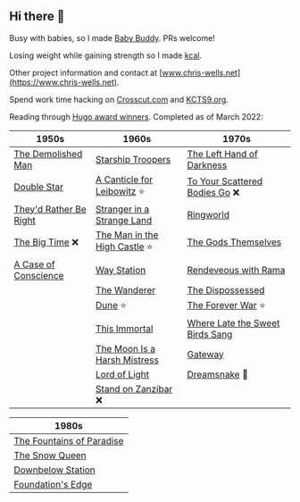 ## Hi there 👋

Busy with babies, so I made [Baby Buddy](https://github.com/babybuddy/babybuddy). PRs welcome!

Losing weight while gaining strength so I made [kcal](https://github.com/kcal-app/kcal).

Other project information and contact at [www.chris-wells.net](https://www.chris-wells.net).

Spend work time hacking on [Crosscut.com](https://crosscut.com) and [KCTS9.org](https://www.kcts9.org).

Reading through [Hugo award winners](https://en.wikipedia.org/wiki/Hugo_Award_for_Best_Novel). Completed as of March 2022:

| 1950s  | 1960s | 1970s |
| ------------- | ------------- | ------------- |
| [The Demolished Man](https://en.wikipedia.org/wiki/The_Demolished_Man) | [Starship Troopers](https://en.wikipedia.org/wiki/Starship_Troopers) | [The Left Hand of Darkness](https://en.wikipedia.org/wiki/The_Left_Hand_of_Darkness) |
| [Double Star](https://en.wikipedia.org/wiki/Double_Star) | [A Canticle for Leibowitz](https://en.wikipedia.org/wiki/A_Canticle_for_Leibowitz) ⭐ | [To Your Scattered Bodies Go](https://en.wikipedia.org/wiki/To_Your_Scattered_Bodies_Go) ❌ |
| [They'd Rather Be Right](https://en.wikipedia.org/wiki/They%27d_Rather_Be_Right) | [Stranger in a Strange Land](https://en.m.wikipedia.org/wiki/Stranger_in_a_Strange_Land) | [Ringworld](https://en.wikipedia.org/wiki/Ringworld) |
| [The Big Time](https://en.wikipedia.org/wiki/The_Big_Time_(novel)) ❌ | [The Man in the High Castle](https://en.wikipedia.org/wiki/The_Man_in_the_High_Castle) ⭐ | [The Gods Themselves](https://en.wikipedia.org/wiki/The_Gods_Themselves) |
| [A Case of Conscience](https://en.wikipedia.org/wiki/A_Case_of_Conscience) | [Way Station](https://en.wikipedia.org/wiki/Way_Station_(novel)) | [Rendeveous with Rama](https://en.wikipedia.org/wiki/Rendezvous_with_Rama) |
| | [The Wanderer](https://en.wikipedia.org/wiki/The_Wanderer_(Leiber_novel)) | [The Dispossessed](https://en.m.wikipedia.org/wiki/The_Dispossessed) |
| | [Dune](https://en.wikipedia.org/wiki/Dune_(novel)) ⭐ | [The Forever War](https://en.m.wikipedia.org/wiki/The_Forever_War) ⭐ | 
| | [This Immortal](https://en.wikipedia.org/wiki/This_Immortal) | [Where Late the Sweet Birds Sang](https://en.wikipedia.org/wiki/Where_Late_the_Sweet_Birds_Sang) |
| | [The Moon Is a Harsh Mistress](https://en.wikipedia.org/wiki/The_Moon_Is_a_Harsh_Mistress) | [Gateway](https://en.wikipedia.org/wiki/Gateway_(novel)) |
| | [Lord of Light](https://en.wikipedia.org/wiki/Lord_of_Light) |  [Dreamsnake](https://en.wikipedia.org/wiki/Dreamsnake) 🌟 |
| | [Stand on Zanzibar](https://en.wikipedia.org/wiki/Stand_on_Zanzibar) ❌ | |

| 1980s |
| ------------- |
[The Fountains of Paradise](https://en.wikipedia.org/wiki/The_Fountains_of_Paradise) |
[The Snow Queen](https://en.wikipedia.org/wiki/The_Snow_Queen_(Vinge_novel)) |
[Downbelow Station](https://en.wikipedia.org/wiki/Downbelow_Station) |
[Foundation's Edge](https://en.wikipedia.org/wiki/Foundation%27s_Edge) |
